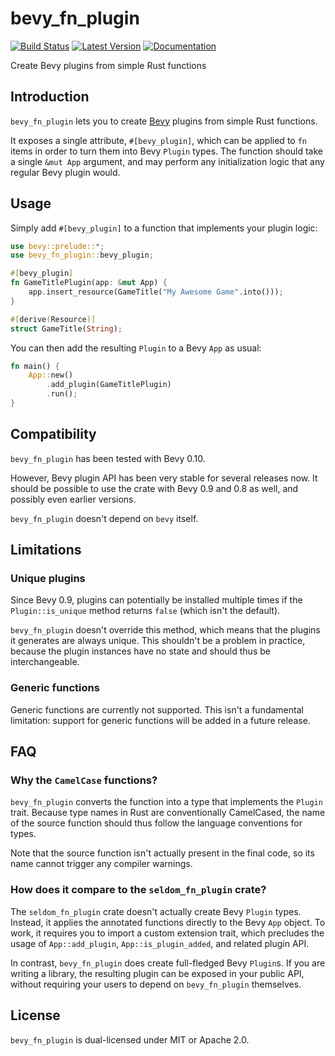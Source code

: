 # bevy_fn_plugin

[![Build Status](https://github.com/Xion/bevy_fn_plugin/workflows/ci/badge.svg?branch=master)][actions]
[![Latest Version](https://img.shields.io/crates/v/bevy_fn_plugin.svg)][crates.io]
[![Documentation](https://docs.rs/bevy_fn_plugin/badge.svg)][docs.rs]

[actions]: https://github.com/Xion/bevy_fn_plugin/actions
[crates.io]: https://crates.io/crates/bevy_fn_plugin
[docs.rs]: https://docs.rs/bevy_fn_plugin/latest/bevy_fn_plugin/

Create Bevy plugins from simple Rust functions

## Introduction

`bevy_fn_plugin` lets you to create [Bevy](https://bevyengine.org) plugins
from simple Rust functions.

It exposes a single attribute, `#[bevy_plugin]`, which can be applied to `fn` items
in order to turn them into Bevy `Plugin` types.
The function should take a single `&mut App` argument,
and may perform any initialization logic that any regular Bevy plugin would.

## Usage

Simply add `#[bevy_plugin]` to a function that implements your plugin logic:

```rust
use bevy::prelude::*;
use bevy_fn_plugin::bevy_plugin;

#[bevy_plugin]
fn GameTitlePlugin(app: &mut App) {
    app.insert_resource(GameTitle("My Awesome Game".into()));
}

#[derive(Resource)]
struct GameTitle(String);
```

You can then add the resulting `Plugin` to a Bevy `App` as usual:

```rust
fn main() {
    App::new()
        .add_plugin(GameTitlePlugin)
        .run();
}
```

## Compatibility

`bevy_fn_plugin` has been tested with Bevy 0.10.

However, Bevy plugin API has been very stable for several releases now. It should be possible to
use the crate with Bevy 0.9 and 0.8 as well, and possibly even earlier versions.

`bevy_fn_plugin` doesn't depend on `bevy` itself.

## Limitations

### Unique plugins

Since Bevy 0.9, plugins can potentially be installed multiple times if the `Plugin::is_unique`
method returns `false` (which isn't the default).

`bevy_fn_plugin` doesn't override this method, which means that the plugins it generates are always
unique. This shouldn't be a problem in practice, because the plugin instances have no state
and should thus be interchangeable.

### Generic functions

Generic functions are currently not supported. This isn't a fundamental limitation: support for
generic functions will be added in a future release.

## FAQ

### Why the `CamelCase` functions?

`bevy_fn_plugin` converts the function into a type that implements the  `Plugin` trait.
Because type names in Rust are conventionally CamelCased, the name of the source function
should thus follow the language conventions for types.

Note that the source function isn't actually present in the final code, so its name cannot trigger
any compiler warnings.

### How does it compare to the `seldom_fn_plugin` crate?

The `seldom_fn_plugin` crate doesn't actually create Bevy `Plugin` types. Instead, it applies
the annotated functions directly to the Bevy `App` object. To work, it requires you to import
a custom extension trait, which precludes the usage of `App::add_plugin`, `App::is_plugin_added`,
and related plugin API.

In contrast, `bevy_fn_plugin` does create full-fledged Bevy `Plugin`s.
If you are writing a library, the resulting plugin can be exposed in your public API,
without requiring your users to depend on `bevy_fn_plugin` themselves.

## License

`bevy_fn_plugin` is dual-licensed under MIT or Apache 2.0.
